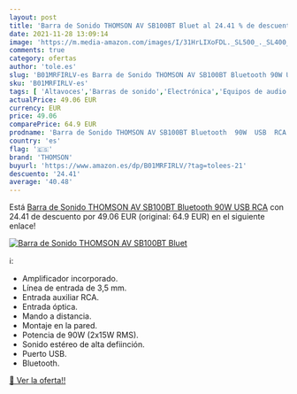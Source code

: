 ```yaml
---
layout: post
title: 'Barra de Sonido THOMSON AV SB100BT Bluet al 24.41 % de descuento'
date: 2021-11-28 13:09:14
image: 'https://m.media-amazon.com/images/I/31HrLIXoFDL._SL500_._SL400_.jpg'
comments: true
category: ofertas
author: 'tole.es'
slug: 'B01MRFIRLV-es Barra de Sonido THOMSON AV SB100BT Bluetooth 90W USB RCA'
sku: 'B01MRFIRLV-es'
tags: [ 'Altavoces','Barras de sonido','Electrónica','Equipos de audio y Hi-Fi','bluetooth','thomson', ]
actualPrice: 49.06 EUR
currency: EUR
price: 49.06
comparePrice: 64.9 EUR
prodname: 'Barra de Sonido THOMSON AV SB100BT Bluetooth  90W  USB  RCA'
country: 'es'
flag: '🇪🇸'
brand: 'THOMSON'
buyurl: 'https://www.amazon.es/dp/B01MRFIRLV/?tag=tolees-21'
descuento: '24.41'
average: '40.48'
---
```


Está [Barra de Sonido THOMSON AV SB100BT Bluetooth  90W  USB  RCA](https://www.amazon.es/dp/B01MRFIRLV/?tag=tolees-21) con 24.41 de descuento por 49.06 EUR (original: 64.9 EUR) en el siguiente enlace!

[![Barra de Sonido THOMSON AV SB100BT Bluet](https://m.media-amazon.com/images/I/31HrLIXoFDL._SL500_._SL400_.jpg)](https://www.amazon.es/dp/B01MRFIRLV/?tag=tolees-21)

ℹ️:

- Amplificador incorporado.
- Línea de entrada de 3,5 mm.
- Entrada auxiliar RCA.
- Entrada óptica.
- Mando a distancia.
- Montaje en la pared.
- Potencia de 90W (2x15W RMS).
- Sonido estéreo de alta defiinción.
- Puerto USB.
- Bluetooth.

[🛒 Ver la oferta!!](https://www.amazon.es/dp/B01MRFIRLV/?tag=tolees-21)
